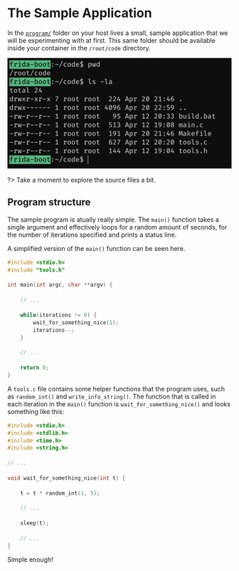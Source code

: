 # The Sample Application

In the [`program/`](https://github.com/leonjza/frida-boot/tree/master/program) folder on your host lives a small, sample application that we will be experimenting with at first. This same folder should be available inside your container in the `/root/code` directory.

![code](../_media/progam-source.png)

?> Take a moment to explore the source files a bit.

## Program structure

The sample program is atually really simple. The `main()` function takes a single argument and effectively loops for a random amount of seconds, for the number of iterations specified and prints a status line.

A simplified version of the `main()` function can be seen here.

```c
#include <stdio.h>
#include "tools.h"

int main(int argc, char **argv) {

    // ...

    while(iterations != 0) {
        wait_for_something_nice(1);
        iterations--;
    }

    // ...

    return 0;
}
```

A `tools.c` file contains some helper functions that the program uses, such as `random_int()` and `write_info_string()`. The function that is called in each iteration in the `main()` function is `wait_for_something_nice()` and looks something like this:

```c
#include <stdio.h>
#include <stdlib.h>
#include <time.h>
#include <string.h>

// ...

void wait_for_something_nice(int t) {

    t = t * random_int(1, 5);

    // ...

    sleep(t);

    // ...
}
```

Simple enough!
